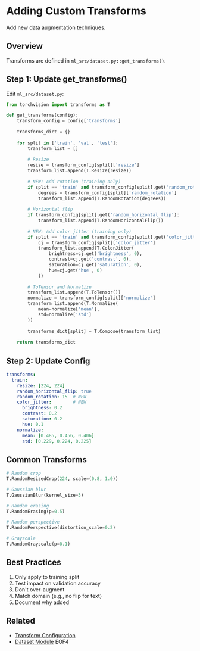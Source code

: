 # Adding Custom Transforms

Add new data augmentation techniques.

## Overview

Transforms are defined in `ml_src/dataset.py::get_transforms()`.

## Step 1: Update get_transforms()

Edit `ml_src/dataset.py`:

```python
from torchvision import transforms as T

def get_transforms(config):
    transform_config = config['transforms']
    
    transforms_dict = {}
    
    for split in ['train', 'val', 'test']:
        transform_list = []
        
        # Resize
        resize = transform_config[split]['resize']
        transform_list.append(T.Resize(resize))
        
        # NEW: Add rotation (training only)
        if split == 'train' and transform_config[split].get('random_rotation'):
            degrees = transform_config[split]['random_rotation']
            transform_list.append(T.RandomRotation(degrees))
        
        # Horizontal flip
        if transform_config[split].get('random_horizontal_flip'):
            transform_list.append(T.RandomHorizontalFlip())
        
        # NEW: Add color jitter (training only)
        if split == 'train' and transform_config[split].get('color_jitter'):
            cj = transform_config[split]['color_jitter']
            transform_list.append(T.ColorJitter(
                brightness=cj.get('brightness', 0),
                contrast=cj.get('contrast', 0),
                saturation=cj.get('saturation', 0),
                hue=cj.get('hue', 0)
            ))
        
        # ToTensor and Normalize
        transform_list.append(T.ToTensor())
        normalize = transform_config[split]['normalize']
        transform_list.append(T.Normalize(
            mean=normalize['mean'],
            std=normalize['std']
        ))
        
        transforms_dict[split] = T.Compose(transform_list)
    
    return transforms_dict
```

## Step 2: Update Config

```yaml
transforms:
  train:
    resize: [224, 224]
    random_horizontal_flip: true
    random_rotation: 15  # NEW
    color_jitter:        # NEW
      brightness: 0.2
      contrast: 0.2
      saturation: 0.2
      hue: 0.1
    normalize:
      mean: [0.485, 0.456, 0.406]
      std: [0.229, 0.224, 0.225]
```

## Common Transforms

```python
# Random crop
T.RandomResizedCrop(224, scale=(0.8, 1.0))

# Gaussian blur
T.GaussianBlur(kernel_size=3)

# Random erasing
T.RandomErasing(p=0.5)

# Random perspective
T.RandomPerspective(distortion_scale=0.2)

# Grayscale
T.RandomGrayscale(p=0.1)
```

## Best Practices

1. Only apply to training split
2. Test impact on validation accuracy
3. Don't over-augment
4. Match domain (e.g., no flip for text)
5. Document why added

## Related

- [Transform Configuration](../configuration/transforms.md)
- [Dataset Module](../architecture/ml-src-modules.md#datasetpy)
EOF4
